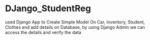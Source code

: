 # DJango_StudentReg
used Django App to Create Simple Model On  Car, Inventory, Student, Clothes 
and add details on Database,
by using Django Admin we can access the details and verify the data 
